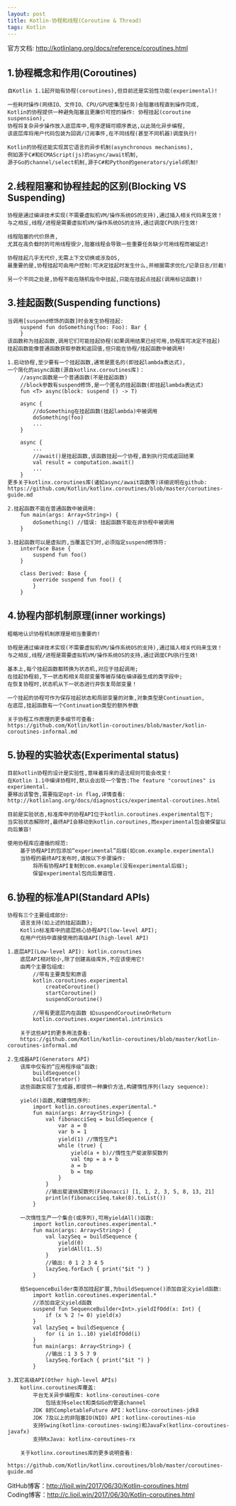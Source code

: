 ```yaml
---
layout: post
title: Kotlin-协程和线程(Coroutine & Thread)
tags: Kotlin
---
```

官方文档: http://kotlinlang.org/docs/reference/coroutines.html
    
## 1.协程概念和作用(Coroutines)
    自Kotlin 1.1起开始有协程(coroutines),但目前还是实验性功能(experimental)!

    一些耗时操作(网络IO、文件IO、CPU/GPU密集型任务)会阻塞线程直到操作完成,
    Kotlin的协程提供一种避免阻塞且更廉价可控的操作: 协程挂起(coroutine suspension),
    协程将复杂异步操作放入底层库中,程序逻辑可顺序表达,以此简化异步编程,
    该底层库将用户代码包装为回调/订阅事件,在不同线程(甚至不同机器)调度执行!

    Kotlin的协程还能实现其它语言的异步机制(asynchronous mechanisms),
    例如源于C#和ECMAScript(js)的async/await机制,
    源于Go的channel/select机制,源于C#和Python的generators/yield机制!

## 2.线程阻塞和协程挂起的区别(Blocking VS Suspending)
    协程是通过编译技术实现(不需要虚拟机VM/操作系统OS的支持),通过插入相关代码来生效！
    与之相反,线程/进程是需要虚拟机VM/操作系统OS的支持,通过调度CPU执行生效!

    线程阻塞的代价昂贵,
    尤其在高负载时的可用线程很少,阻塞线程会导致一些重要任务缺少可用线程而被延迟!

    协程挂起几乎无代价,无需上下文切换或涉及OS,
    最重要的是,协程挂起可由用户控制:可决定挂起时发生什么,并根据需求优化/记录日志/拦截!

    另一个不同之处是,协程不能在随机指令中挂起,只能在挂起点挂起(调用标记函数)!

## 3.挂起函数(Suspending functions)
    当调用[suspend修饰的函数]时会发生协程挂起:
        suspend fun doSomething(foo: Foo): Bar {           
        }        
    该函数称为挂起函数,调用它们可能挂起协程(如果调用结果已经可用,协程库可决定不挂起)
    挂起函数能像普通函数获取参数和返回值,但只能在协程/挂起函数中被调用!

    1.启动协程,至少要有一个挂起函数,通常是匿名的(即挂起lambda表达式),
    一个简化的async函数(源自kotlinx.coroutines库)：
        //async函数是一个普通函数(不是挂起函数)
        //block参数有suspend修饰,是一个匿名的挂起函数(即挂起lambda表达式)
        fun <T> async(block: suspend () -> T)

        async {
            //doSomething在挂起函数(挂起lambda)中被调用
            doSomething(foo)
            ...
        }

        async {
            ...
            //await()是挂起函数,该函数挂起一个协程,直到执行完成返回结果
            val result = computation.await()
            ...
        }       
    更多关于kotlinx.coroutines库(诸如async/await函数等)详细说明在github:
    https://github.com/Kotlin/kotlinx.coroutines/blob/master/coroutines-guide.md

    2.挂起函数不能在普通函数中被调用:
        fun main(args: Array<String>) {
            doSomething() //错误: 挂起函数不能在非协程中被调用
        }

    3.挂起函数可以是虚拟的,当覆盖它们时,必须指定suspend修饰符:
        interface Base {
            suspend fun foo()
        }

        class Derived: Base {
            override suspend fun foo() {                
            }
        }

## 4.协程内部机制原理(inner workings)
    粗略地认识协程机制原理是相当重要的! 

    协程是通过编译技术实现(不需要虚拟机VM/操作系统OS的支持),通过插入相关代码来生效！
    与之相反,线程/进程是需要虚拟机VM/操作系统OS的支持,通过调度CPU执行生效!

    基本上,每个挂起函数都转换为状态机,对应于挂起调用;
    在挂起协程前,下一状态和相关局部变量等被存储在编译器生成的类字段中;
    在恢复协程时,状态机从下一状态进行并恢复局部变量！

    一个挂起的协程可作为保存挂起状态和局部变量的对象,对象类型是Continuation,
    在底层,挂起函数有一个Continuation类型的额外参数

    关于协程工作原理的更多细节可查看:
    https://github.com/Kotlin/kotlin-coroutines/blob/master/kotlin-coroutines-informal.md

## 5.协程的实验状态(Experimental status)
    目前kotlin协程的设计是实验性,意味着将来的语法规则可能会改变！
    在Kotlin 1.1中编译协程时,默认会出现一个警告:The feature "coroutines" is experimental.
    要移出该警告,需要指定opt-in flag,详情查看:
    http://kotlinlang.org/docs/diagnostics/experimental-coroutines.html

    目前是实验状态,标准库中的协程API位于kotlin.coroutines.experimental包下;
    当实验状态解除时,最终API会移动到kotlin.coroutines,而experimental包会被保留以向后兼容!
    
    使用协程库应遵循的规范:
        基于协程API的包添加“experimental”后缀(如com.example.experimental)
        当协程的最终API发布时,请按以下步骤操作:
            将所有协程API复制到com.example(没有experimental后缀);
            保留experimental包向后兼容性.

## 6.协程的标准API(Standard APIs)
    协程有三个主要组成部分:
        语言支持(如上述的挂起函数);
        Kotlin标准库中的底层核心协程API(low-level API);
        在用户代码中直接使用的高级API(high-level API)

    1.底层API(Low-level API): kotlin.coroutines
        底层API相对较小,除了创建高级库外,不应该使用它!
        由两个主要包组成:
            //带有主要类型和原语
            kotlin.coroutines.experimental 
                createCoroutine()
                startCoroutine()
                suspendCoroutine()
            
            //带有更底层内在函数 如suspendCoroutineOrReturn
            kotlin.coroutines.experimental.intrinsics

        关于这些API的更多用法查看:
        https://github.com/Kotlin/kotlin-coroutines/blob/master/kotlin-coroutines-informal.md
    
    2.生成器API(Generators API)
        该库中仅有的“应用程序级”函数:
            buildSequence()
            buildIterator()
        这些函数实现了生成器,即提供一种廉价方法,构建惰性序列(lazy sequence):

        yield()函数,构建惰性序列:
            import kotlin.coroutines.experimental.*
            fun main(args: Array<String>) {
                val fibonacciSeq = buildSequence {
                    var a = 0
                    var b = 1
                    yield(1) //惰性生产1
                    while (true) {
                        yield(a + b)//惰性生产斐波那契数列
                        val tmp = a + b
                        a = b
                        b = tmp
                    }
                }
                //输出斐波纳契数列(Fibonacci) [1, 1, 2, 3, 5, 8, 13, 21]
                println(fibonacciSeq.take(8).toList())
            }

        一次惰性生产一个集合(或序列),可用yieldAll()函数:
            import kotlin.coroutines.experimental.*
            fun main(args: Array<String>) {
                val lazySeq = buildSequence {
                    yield(0)
                    yieldAll(1..5) 
                }
                //输出: 0 1 2 3 4 5
                lazySeq.forEach { print("$it ") }
            }

        给SequenceBuilder类添加挂起扩展,为buildSequence()添加自定义yield函数:
            import kotlin.coroutines.experimental.*            
            //添加自定义yield函数
            suspend fun SequenceBuilder<Int>.yieldIfOdd(x: Int) {
                if (x % 2 != 0) yield(x)
            }
            val lazySeq = buildSequence {
                for (i in 1..10) yieldIfOdd(i)
            }
            fun main(args: Array<String>) {
                //输出：1 3 5 7 9
                lazySeq.forEach { print("$it ") }
            }

    3.其它高级API(Other high-level APIs)
        kotlinx.coroutines库覆盖:
            平台无关异步编程库: kotlinx-coroutines-core
                包括支持select和类似Go的管道channel
            JDK 8的CompletableFuture API：kotlinx-coroutines-jdk8
            JDK 7及以上的非阻塞IO(NIO) API：kotlinx-coroutines-nio
            支持Swing(kotlinx-coroutines-swing)和JavaFx(kotlinx-coroutines-javafx)
            支持RxJava: kotlinx-coroutines-rx

        关于kotlinx.coroutines库的更多说明查看:
        https://github.com/Kotlin/kotlinx.coroutines/blob/master/coroutines-guide.md
       
GitHub博客：http://lioil.win/2017/06/30/Kotlin-coroutines.html   
Coding博客：http://c.lioil.win/2017/06/30/Kotlin-coroutines.html